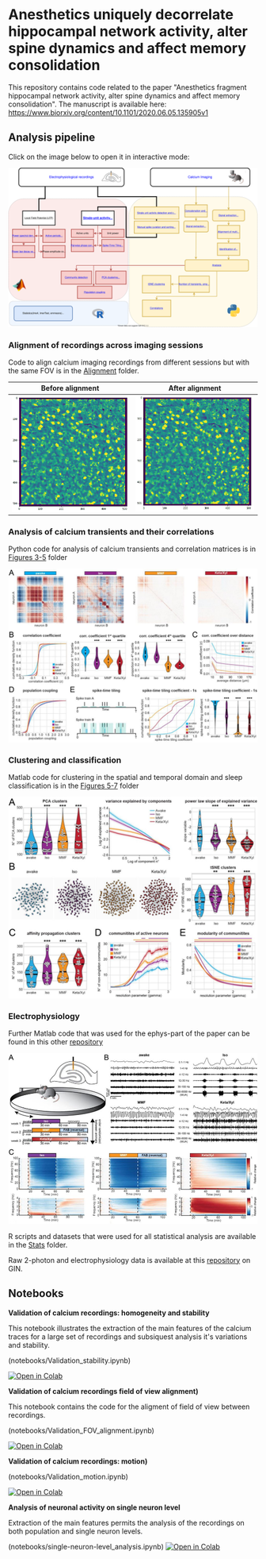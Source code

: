 # Anesthetics uniquely decorrelate hippocampal network activity, alter spine dynamics and affect memory consolidation

This repository contains code related to the paper "Anesthetics fragment hippocampal network activity, alter spine dynamics and affect memory consolidation".
The manuscript is available here: https://www.biorxiv.org/content/10.1101/2020.06.05.135905v1

## Analysis pipeline

Click on the image below to open it in interactive mode: 

[<img src="Yang_Chini_software.svg">](https://mchini.github.io/Yang_Chini_et_al/Yang_Chini_software.html)

### Alignment of recordings across imaging sessions

Code to align calcium imaging recordings from different sessions but with the same FOV is in the [Alignment](https://github.com/mchini/Yang_Chini_et_al/tree/master/Alignment%20Scripts%20(Python)) folder.

Before alignment             |  After alignment
:-------------------------:|:-------------------------:
![](no_alignment.gif)  |  ![](with_alignment.gif)


### Analysis of calcium transients and their correlations

Python code for analysis of calcium transients and correlation matrices is in [Figures 3-5](https://github.com/mchini/Yang_Chini_et_al/tree/master/Figures%203-5%20(Python)) folder

![](correlations_small.png)

### Clustering and classification

Matlab code for clustering in the spatial and temporal domain and sleep classification is in the [Figures 5-7](https://github.com/mchini/Yang_Chini_et_al/tree/master/Figures%205-7%20(MATLAB)) folder

![](clustering.png)

### Electrophysiology

Further Matlab code that was used for the ephys-part of the paper can be found in this other [repository](https://github.com/mchini/HanganuOpatzToolbox)

![](ephys_small.png)

R scripts and datasets that were used for all statistical analysis are available in the [Stats](https://github.com/mchini/Yang_Chini_et_al/tree/master/Stats%20(R)) folder.

Raw 2-photon and electrophysiology data is available at this [repository](https://gin.g-node.org/SW_lab/Anesthesia_CA1/) on GIN.

## Notebooks

**Validation of calcium recordings: homogeneity and stability**

This notebook illustrates the extraction of the main features of the calcium traces for a large set of recordings and subsiquest analysis it's variations and stability.    

(notebooks/Validation_stability.ipynb)

[![Open in Colab](https://colab.research.google.com/assets/colab-badge.svg)](https://colab.research.google.com/github/mchini/Yang_Chini_et_al/blob/testTransition/notebooks/Validation_stability.ipynb)

**Validation of calcium recordings field of view alignment)**

This notebook contains the code for the aligment of field of view between recordings.

(notebooks/Validation_FOV_alignment.ipynb)

[![Open in Colab](https://colab.research.google.com/assets/colab-badge.svg)](https://colab.research.google.com/github/mchini/Yang_Chini_et_al/blob/testTransition/notebooks/Validation_FOV_alignment.ipynb)

**Validation of calcium recordings: motion)**

(notebooks/Validation_motion.ipynb)

[![Open in Colab](https://colab.research.google.com/assets/colab-badge.svg)](https://colab.research.google.com/github/mchini/Yang_Chini_et_al/blob/testTransition/notebooks/Validation_motion.ipynb)

**Analysis of neuronal activity on single neuron level**

Extraction of the main features permits the analysis of the recordings on both population and single neuron levels.
 
(notebooks/single-neuron-level_analysis.ipynb)
[![Open in Colab](https://colab.research.google.com/assets/colab-badge.svg)](https://colab.research.google.com/github/mchini/Yang_Chini_et_al/blob/testTransition/notebooks/single-neuron-level_analysis.ipynb)


